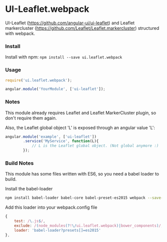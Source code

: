 UI-Leaflet.webpack
=====================

UI-Leaflet (https://github.com/angular-ui/ui-leaflet) and Leaflet markercluster (https://github.com/Leaflet/Leaflet.markercluster) structured with webpack.


### Install

Install with npm: `npm install --save ui.leaflet.webpack`

### Usage

```javascript
require('ui.leaflet.webpack');

angular.module('YourModule', ['ui-leaflet']);
```

### Notes
This module already requires Leaflet and Leaflet MarkerCluster plugin, so don't require them again. 

Also, the Leaflet global object 'L' is exposed through an angular value 'L':

```javascript
angular.module('example', ['ui-leaflet'])
        .service('MyService', function(L){
            // L is the Leaflet global object. (Not global anymore :)
        });
```

### Build Notes
This module has some files written with ES6, so you need a babel loader to build.

Install the babel-loader
```bash
npm install babel-loader babel-core babel-preset-es2015 webpack --save-dev
```

Add this loader into your webpack.config file
```javascript
{
    test: /\.js$/,
    exclude: /(node_modules(?!\/ui.leaflet.webpack)|bower_components)/,
    loader: 'babel-loader?presets[]=es2015'
},
```